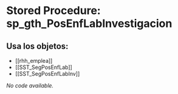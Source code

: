 # Stored Procedure: sp_gth_PosEnfLabInvestigacion

## Usa los objetos:
- [[rhh_emplea]]
- [[SST_SegPosEnfLab]]
- [[SST_SegPosEnfLabInv]]

*No code available.*
